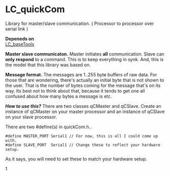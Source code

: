 # LC_quickCom
Library for master/slave communication. ( Processor to processor over serial link )

**Depeneds on**  
[LC_baseTools](https://github.com/leftCoast/LC_baseTools)

**Master slave communicaton.** Master initiates **all** communication. Slave can **only respond** to a command. This is to keep everything in synk. And, this is the model that this library was based on.

**Message format.** The messages are 1..255 byte buffers of raw data. For those that are wondering, there's actually an initial byte that is not shown to the user. That is the number of bytes coming for the message that's on its way. Its best not to think about that, because it tends to get one all confused about how many bytes a message is etc.

***How to use this?*** There are two classes qCMaster and qCSlave. Create an instance of qCMaster on your master processor and an instance of qCSlave on your slave processor. 

There are two #define(s) in quickCom.h..
```
#define MASTER_PORT	Serial1	// For now, this is all I could come up with.
#define SLAVE_PORT	Serial1	// Change these to reflect your hardware setup.
```
As it says, you will need to set these to match your hardware setup.

1 

